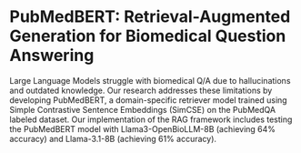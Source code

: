 # PubMedBERT: Retrieval-Augmented Generation for Biomedical Question Answering

Large Language Models struggle with biomedical Q/A due to hallucinations and outdated knowledge. Our research addresses these limitations by developing PubMedBERT, a domain-specific retriever model trained using Simple Contrastive Sentence Embeddings (SimCSE) on the PubMedQA labeled dataset.
Our implementation of the RAG framework includes testing the PubMedBERT model with Llama3-OpenBioLLM-8B (achieving 64% accuracy) and Llama-3.1-8B (achieving 61% accuracy).







